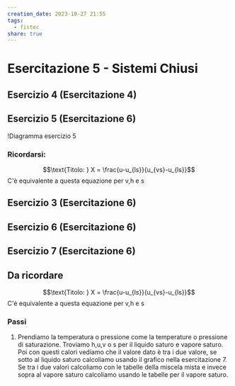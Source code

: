 ```yaml
---
creation_date: 2023-10-27 21:55
tags:
  - fistec 
share: true
---
```

# Esercitazione 5 - Sistemi Chiusi

## Esercizio 4 (Esercitazione 4)

<!Diagramma esercizio 4>

## Esercizio 5 (Esercitazione 6)

\!Diagramma esercizio 5

### Ricordarsi:
$$\text{Titolo: } X = \frac{u-u_{ls}}{u_{vs}-u_{ls}}$$
C'è equivalente a questa equazione per v,h e s

## Esercizio 3 (Esercitazione 6)

<!Diagramma esercizio 3 e calcoli>

## Esercizio 6 (Esercitazione 6)

<!Diagramma esercizio 6 e calcoli>

## Esercizio 7 (Esercitazione 6)

<!Diagramma esercizio 7 e calcoli>

## Da ricordare

$$\text{Titolo: } X = \frac{u-u_{ls}}{u_{vs}-u_{ls}}$$
C'è equivalente a questa equazione per v,h e s

### Passi

1. Prendiamo la temperatura o pressione come la temperature o pressione di saturazione. Troviamo h,u,v o s per il liquido saturo e vapore saturo. Poi con questi calori vediamo che il valore dato è tra i due valore, se sotto al liquido saturo calcoliamo usando il grafico nella esercitazione 7. Se tra i due valori calcoliamo con le tabelle della miscela mista e invece sopra al vapore saturo calcoliamo usando le tabelle per il vapore saturo. 





